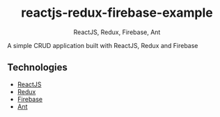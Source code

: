 <h1 align="center">
reactjs-redux-firebase-example
</h1>
<p align="center">
ReactJS, Redux, Firebase, Ant
</p>
A simple CRUD application built with ReactJS, Redux and Firebase

## Technologies
- [ReactJS](https://reactjs.org/)
- [Redux](https://redux.js.org/)
- [Firebase](https://console.firebase.google.com/u/1/)
- [Ant](https://ant.design/)
